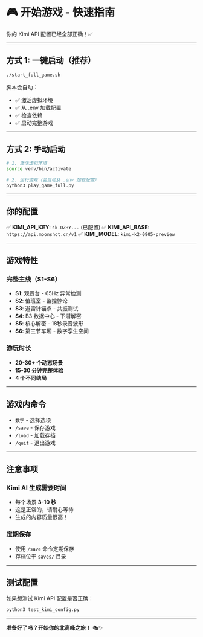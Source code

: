 # 🎮 开始游戏 - 快速指南

你的 Kimi API 配置已经全部正确！✅

---

## 方式 1: 一键启动（推荐）

```bash
./start_full_game.sh
```

脚本会自动：
- ✅ 激活虚拟环境
- ✅ 从 .env 加载配置
- ✅ 检查依赖
- ✅ 启动完整游戏

---

## 方式 2: 手动启动

```bash
# 1. 激活虚拟环境
source venv/bin/activate

# 2. 运行游戏（会自动从 .env 加载配置）
python3 play_game_full.py
```

---

## 你的配置

✅ **KIMI_API_KEY**: `sk-OZHY...` (已配置)
✅ **KIMI_API_BASE**: `https://api.moonshot.cn/v1`
✅ **KIMI_MODEL**: `kimi-k2-0905-preview`

---

## 游戏特性

### 完整主线（S1-S6）
- **S1**: 观景台 - 65Hz 异常检测
- **S2**: 值班室 - 监控悖论
- **S3**: 避雷针锚点 - 共振测试
- **S4**: B3 数据中心 - 下潜解密
- **S5**: 核心解密 - 18秒录音波形
- **S6**: 第三节车厢 - 数字孪生空间

### 游玩时长
- **20-30+ 个动态场景**
- **15-30 分钟完整体验**
- **4 个不同结局**

---

## 游戏内命令

- `数字` - 选择选项
- `/save` - 保存游戏
- `/load` - 加载存档
- `/quit` - 退出游戏

---

## 注意事项

### Kimi AI 生成需要时间
- 每个场景 **3-10 秒**
- 这是正常的，请耐心等待
- 生成的内容质量很高！

### 定期保存
- 使用 `/save` 命令定期保存
- 存档位于 `saves/` 目录

---

## 测试配置

如果想测试 Kimi API 配置是否正确：

```bash
python3 test_kimi_config.py
```

---

**准备好了吗？开始你的北高峰之旅！** 🎭✨

